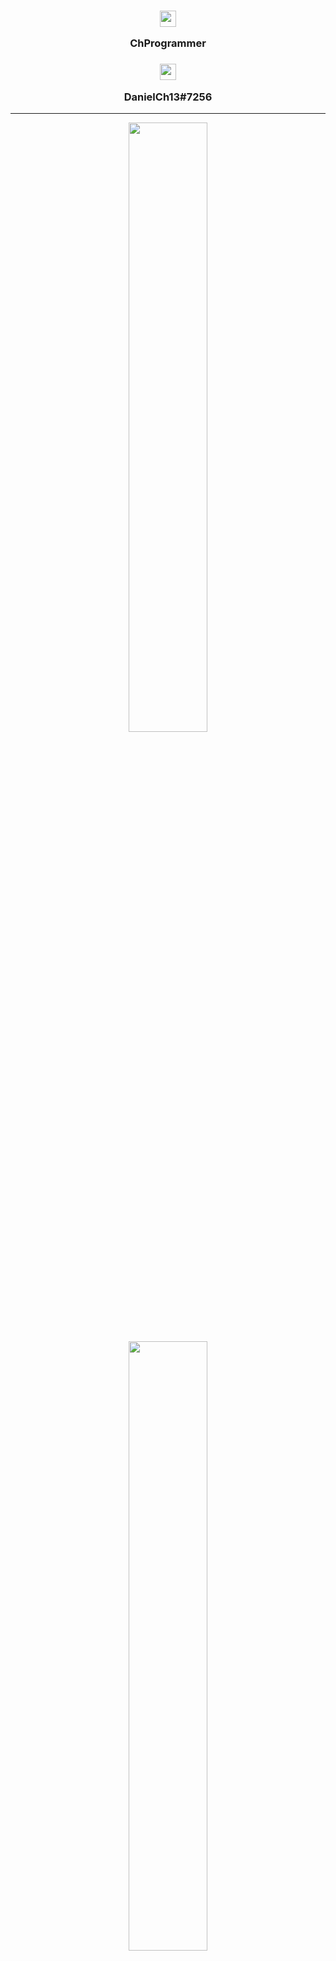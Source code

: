 <div align="center">
  <h3><img width="26px" src="https://cdn.iconscout.com/icon/free/png-256/dev-2752213-2285030.png"><p align="center">ChProgrammer</p></h3>
</div>

<div align="center">
  <h3><img width="26px" src="https://www.net-aware.org.uk/siteassets/images-and-icons/application-icons/app-icons-discord.png?w=585&scale=down" /><p align="center">DanielCh13#7256</p></h3>
</div>

---

<div align="center">
  <img width="50%" src="https://github-readme-stats.vercel.app/api?username=ChProgrammer&count_private=true&show_icons=true&theme=dark" />
  <img width="50%" src="https://github-readme-stats.vercel.app/api/wakatime?username=ChProgrammer&theme=dark" />
  <img width="50%" src="https://github-readme-stats.vercel.app/api/top-langs/?username=ChProgrammer&layout=compact&theme=dark" />
</div>
